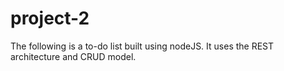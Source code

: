 # project-2

The following is a to-do list built using nodeJS. It uses the REST architecture and CRUD model.
